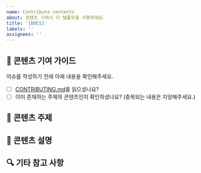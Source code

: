 ```yaml
---
name: Contribute contents
about: 콘텐츠 기여시 이 템플릿을 사용하세요.
title: '[DOCS]'
labels: ''
assignees: ''
---
```


## 👀 콘텐츠 기여 가이드

이슈를 작성하기 전에 아래 내용을 확인해주세요.

- [ ] [CONTRIBUTING.md](https://github.com/delook-dev/delook/blob/main/CONTRIBUTING.md)를 읽으셨나요?
- [ ] 이미 존재하는 주제의 콘텐츠인지 확인하셨나요? (중복되는 내용은 지양해주세요.)

## 📌 콘텐츠 주제

<!-- "[카테고리] 주제" 형식으로 작성해주세요.
(예: "[cs] 데이터 구조의 스택(Stack)" ) -->

## 📖 콘텐츠 설명

<!-- 콘텐츠에 대한 설명을 간결하게 적어주세요.
(예: 이 문서는 데이터 구조 중 하나인 스택(Stack)에 대해 설명합니다. ) -->

## 🔍 기타 참고 사항

<!-- 기타 전달하고 싶은 내용이 있다면 작성해주세요.  -->
